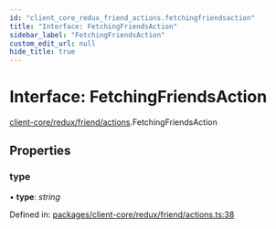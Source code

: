 ```yaml
---
id: "client_core_redux_friend_actions.fetchingfriendsaction"
title: "Interface: FetchingFriendsAction"
sidebar_label: "FetchingFriendsAction"
custom_edit_url: null
hide_title: true
---
```


# Interface: FetchingFriendsAction

[client-core/redux/friend/actions](../modules/client_core_redux_friend_actions.md).FetchingFriendsAction

## Properties

### type

• **type**: *string*

Defined in: [packages/client-core/redux/friend/actions.ts:38](https://github.com/xr3ngine/xr3ngine/blob/5c3dcaef1/packages/client-core/redux/friend/actions.ts#L38)

